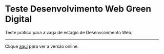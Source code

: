 # Teste Desenvolvimento Web Green Digital
Teste prático para a vaga de estágio de Desenvolvimento Web.

---

Clique [aqui](https://britomari.github.io/teste-green-digital/) para ver a versão online.